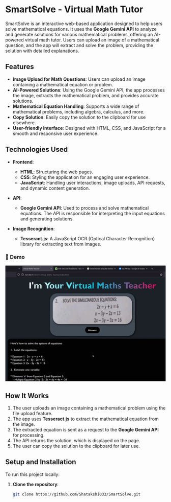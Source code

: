 # SmartSolve - Virtual Math Tutor

SmartSolve is an interactive web-based application designed to help users solve mathematical equations. It uses the **Google Gemini API** to analyze and generate solutions for various mathematical problems, offering an AI-powered virtual math tutor. Users can upload an image of a mathematical question, and the app will extract and solve the problem, providing the solution with detailed explanations.

## Features

- **Image Upload for Math Questions**: Users can upload an image containing a mathematical equation or problem.
- **AI-Powered Solutions**: Using the Google Gemini API, the app processes the image, extracts the mathematical problem, and provides accurate solutions.
- **Mathematical Equation Handling**: Supports a wide range of mathematical problems, including algebra, calculus, and more.
- **Copy Solution**: Easily copy the solution to the clipboard for use elsewhere.
- **User-friendly Interface**: Designed with HTML, CSS, and JavaScript for a smooth and responsive user experience.

## Technologies Used

- **Frontend**:
  - **HTML**: Structuring the web pages.
  - **CSS**: Styling the application for an engaging user experience.
  - **JavaScript**: Handling user interactions, image uploads, API requests, and dynamic content generation.

- **API**:
  - **Google Gemini API**: Used to process and solve mathematical equations. The API is responsible for interpreting the input equations and generating solutions.

- **Image Recognition**:
  - **Tesseract.js**: A JavaScript OCR (Optical Character Recognition) library for extracting text from images.


### 📸 Demo

![Preview](https://github.com/Shatakshi033/SmartSolve/blob/main/Screenshot%20(13).png)

## How It Works

1. The user uploads an image containing a mathematical problem using the file upload feature.
2. The app uses **Tesseract.js** to extract the mathematical equation from the image.
3. The extracted equation is sent as a request to the **Google Gemini API** for processing.
4. The API returns the solution, which is displayed on the page.
5. The user can copy the solution to the clipboard for later use.

## Setup and Installation

To run this project locally:

1. **Clone the repository**:
   ```bash
   git clone https://github.com/Shatakshi033/SmartSolve.git
